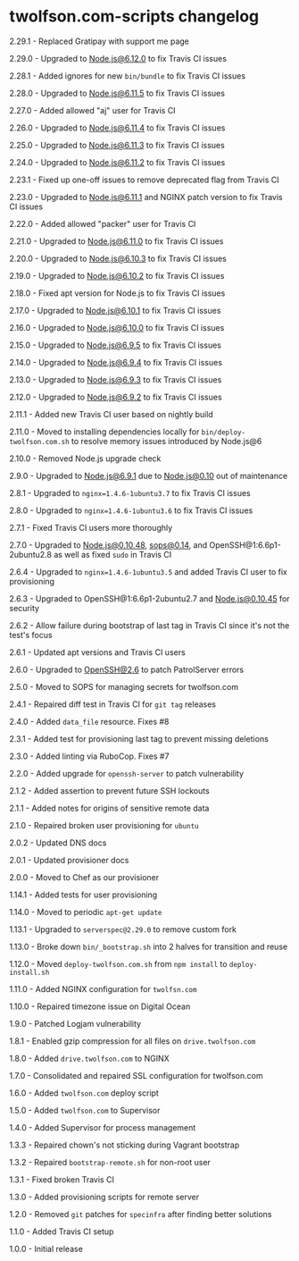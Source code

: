 # twolfson.com-scripts changelog
2.29.1 - Replaced Gratipay with support me page

2.29.0 - Upgraded to Node.js@6.12.0 to fix Travis CI issues

2.28.1 - Added ignores for new `bin/bundle` to fix Travis CI issues

2.28.0 - Upgraded to Node.js@6.11.5 to fix Travis CI issues

2.27.0 - Added allowed "aj" user for Travis CI

2.26.0 - Upgraded to Node.js@6.11.4 to fix Travis CI issues

2.25.0 - Upgraded to Node.js@6.11.3 to fix Travis CI issues

2.24.0 - Upgraded to Node.js@6.11.2 to fix Travis CI issues

2.23.1 - Fixed up one-off issues to remove deprecated flag from Travis CI

2.23.0 - Upgraded to Node.js@6.11.1 and NGINX patch version to fix Travis CI issues

2.22.0 - Added allowed "packer" user for Travis CI

2.21.0 - Upgraded to Node.js@6.11.0 to fix Travis CI issues

2.20.0 - Upgraded to Node.js@6.10.3 to fix Travis CI issues

2.19.0 - Upgraded to Node.js@6.10.2 to fix Travis CI issues

2.18.0 - Fixed apt version for Node.js to fix Travis CI issues

2.17.0 - Upgraded to Node.js@6.10.1 to fix Travis CI issues

2.16.0 - Upgraded to Node.js@6.10.0 to fix Travis CI issues

2.15.0 - Upgraded to Node.js@6.9.5 to fix Travis CI issues

2.14.0 - Upgraded to Node.js@6.9.4 to fix Travis CI issues

2.13.0 - Upgraded to Node.js@6.9.3 to fix Travis CI issues

2.12.0 - Upgraded to Node.js@6.9.2 to fix Travis CI issues

2.11.1 - Added new Travis CI user based on nightly build

2.11.0 - Moved to installing dependencies locally for `bin/deploy-twolfson.com.sh` to resolve memory issues introduced by Node.js@6

2.10.0 - Removed Node.js upgrade check

2.9.0 - Upgraded to Node.js@6.9.1 due to Node.js@0.10 out of maintenance

2.8.1 - Upgraded to `nginx=1.4.6-1ubuntu3.7` to fix Travis CI issues

2.8.0 - Upgraded to `nginx=1.4.6-1ubuntu3.6` to fix Travis CI issues

2.7.1 - Fixed Travis CI users more thoroughly

2.7.0 - Upgraded to Node.js@0.10.48, sops@0.14, and OpenSSH@1:6.6p1-2ubuntu2.8 as well as fixed `sudo` in Travis CI

2.6.4 - Upgraded to `nginx=1.4.6-1ubuntu3.5` and added Travis CI user to fix provisioning

2.6.3 - Upgraded to OpenSSH@1:6.6p1-2ubuntu2.7 and Node.js@0.10.45 for security

2.6.2 - Allow failure during bootstrap of last tag in Travis CI since it's not the test's focus

2.6.1 - Updated apt versions and Travis CI users

2.6.0 - Upgraded to OpenSSH@2.6 to patch PatrolServer errors

2.5.0 - Moved to SOPS for managing secrets for twolfson.com

2.4.1 - Repaired diff test in Travis CI for `git tag` releases

2.4.0 - Added `data_file` resource. Fixes #8

2.3.1 - Added test for provisioning last tag to prevent missing deletions

2.3.0 - Added linting via RuboCop. Fixes #7

2.2.0 - Added upgrade for `openssh-server` to patch vulnerability

2.1.2 - Added assertion to prevent future SSH lockouts

2.1.1 - Added notes for origins of sensitive remote data

2.1.0 - Repaired broken user provisioning for `ubuntu`

2.0.2 - Updated DNS docs

2.0.1 - Updated provisioner docs

2.0.0 - Moved to Chef as our provisioner

1.14.1 - Added tests for user provisioning

1.14.0 - Moved to periodic `apt-get update`

1.13.1 - Upgraded to `serverspec@2.29.0` to remove custom fork

1.13.0 - Broke down `bin/_bootstrap.sh` into 2 halves for transition and reuse

1.12.0 - Moved `deploy-twolfson.com.sh` from `npm install` to `deploy-install.sh`

1.11.0 - Added NGINX configuration for `twolfsn.com`

1.10.0 - Repaired timezone issue on Digital Ocean

1.9.0 - Patched Logjam vulnerability

1.8.1 - Enabled gzip compression for all files on `drive.twolfson.com`

1.8.0 - Added `drive.twolfson.com` to NGINX

1.7.0 - Consolidated and repaired SSL configuration for twolfson.com

1.6.0 - Added `twolfson.com` deploy script

1.5.0 - Added `twolfson.com` to Supervisor

1.4.0 - Added Supervisor for process management

1.3.3 - Repaired chown's not sticking during Vagrant bootstrap

1.3.2 - Repaired `bootstrap-remote.sh` for non-root user

1.3.1 - Fixed broken Travis CI

1.3.0 - Added provisioning scripts for remote server

1.2.0 - Removed `git` patches for `specinfra` after finding better solutions

1.1.0 - Added Travis CI setup

1.0.0 - Initial release

